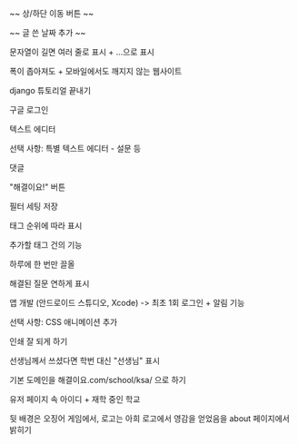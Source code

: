 ~~ 상/하단 이동 버튼 ~~

~~ 글 쓴 날짜 추가 ~~

문자열이 길면 여러 줄로 표시 + ...으로 표시

폭이 좁아져도 + 모바일에서도 깨지지 않는 웹사이트

django 튜토리얼 끝내기

구글 로그인

텍스트 에디터

선택 사항: 특별 텍스트 에디터 - 설문 등

댓글

"해결이요!" 버튼

필터 세팅 저장

태그 순위에 따라 표시

추가할 태그 건의 기능

하루에 한 번만 끌올

해결된 질문 연하게 표시

앱 개발 (안드로이드 스튜디오, Xcode) -> 최초 1회 로그인 + 알림 기능

선택 사항: CSS 애니메이션 추가

인쇄 잘 되게 하기

선생님께서 쓰셨다면 학번 대신 "선생님" 표시

기본 도메인을 해결이요.com/school/ksa/ 으로 하기

유저 페이지 속 아이디 + 재학 중인 학교

뒷 배경은 오징어 게임에서, 로고는 아희 로고에서 영감을 얻었음을 about 페이지에서 밝히기